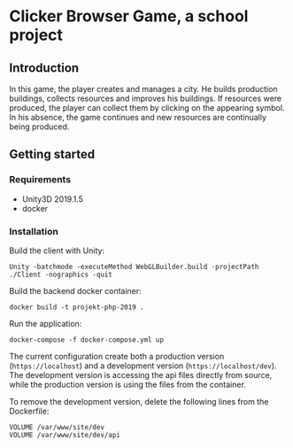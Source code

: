 # Clicker Browser Game, a school project

## Introduction
In this game, the player creates and manages a city. He builds production buildings, collects resources and improves his buildings. If resources were produced, the player can collect them by clicking on the appearing symbol. In his absence, the game continues and new resources are continually being produced.

## Getting started
### Requirements
* Unity3D 2019.1.5
* docker

### Installation
Build the client with Unity:
```
Unity -batchmode -executeMethod WebGLBuilder.build -projectPath ./Client -nographics -quit
```

Build the backend docker container:
```
docker build -t projekt-php-2019 .
```

Run the application:
```
docker-compose -f docker-compose.yml up
```

The current configuration create both a production version (`https://localhost`) and a development version (`https://localhost/dev`). The development version is accessing the api files directly from source, while the production version is using the files from the container.

To remove the development version, delete the following lines from the Dockerfile:
```
VOLUME /var/www/site/dev
VOLUME /var/www/site/dev/api
```
